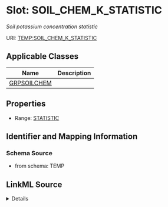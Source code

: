 # Slot: SOIL_CHEM_K_STATISTIC
_Soil potassium concentration statistic_


URI: [TEMP:SOIL_CHEM_K_STATISTIC](https://example.org/TEMP/SOIL_CHEM_K_STATISTIC)



<!-- no inheritance hierarchy -->




## Applicable Classes

| Name | Description |
| --- | --- |
[GRPSOILCHEM](GRPSOILCHEM.md) | 






## Properties

* Range: [STATISTIC](STATISTIC.md)







## Identifier and Mapping Information







### Schema Source


* from schema: TEMP




## LinkML Source

<details>
```yaml
name: SOIL_CHEM_K_STATISTIC
description: Soil potassium concentration statistic
from_schema: TEMP
rank: 1000
alias: SOIL_CHEM_K_STATISTIC
domain_of:
- GRP_SOIL_CHEM
range: STATISTIC

```
</details>